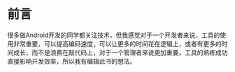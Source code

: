 # 前言

很多做Android开发的同学都关注技术，但我感觉对于一个开发者来说，工具的使用非常重要，可以提高编码速度，可以让更多的时间花在逻辑上，或者有更多的时间成长，而不是浪费在敲代码上，对于一个管理者来说更加重要，工具的熟练成功直接影响开发效率，所以我有编辑此书的想法。



